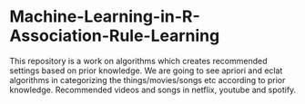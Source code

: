 # Machine-Learning-in-R-Association-Rule-Learning
This repository is a work on algorithms which creates recommended settings based on prior knowledge. We are going to see apriori and eclat algorithms in categorizing the things/movies/songs etc according to prior knowledge. Recommended videos and songs in netflix, youtube and spotify.
